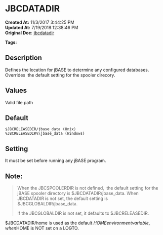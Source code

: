 # JBCDATADIR

**Created At:** 11/3/2017 3:44:25 PM  
**Updated At:** 7/19/2018 12:38:46 PM  
**Original Doc:** [jbcdatadir](https://docs.jbase.com/41717-environment-variables/jbcdatadir)  

**Tags:**
<badge text='data directories' vertical='middle' />
<badge text='directories' vertical='middle' />

## Description

Defines the location for jBASE to determine any configured databases. Overrides  the default setting for the spooler direcory.



## Values

Valid file path



## Default

```
$JBCRELEASEDIR/jbase_data (Unix)
%JBCRELEASEDIR%\jbase_data (Windows)
```



## Setting

It must be set before running any jBASE program.

## Note: 


> When the JBCSPOOLERDIR is not defined,  the default setting for the jBASE spooler directory is $JBCDATADIR/jbase\_data. When JBCDATADIR is not set, the default setting is $JBCGLOBALDIR/jbase\_data.
> 
> If the JBCGLOBALDIR is not set, it defaults to $JBCRELEASEDIR.


$JBCDATADIR/home is used as the default $HOME environment variable, when  $HOME is NOT set on a LOGTO.
